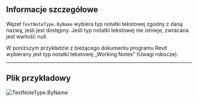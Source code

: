 ## Informacje szczegółowe
Węzeł `TextNoteType.ByName` wybiera typ notatki tekstowej zgodny z daną nazwą, jeśli jest dostępny. Jeśli typ notatki tekstowej nie istnieje, zwracana jest wartość null.

W poniższym przykładzie z bieżącego dokumentu programu Revit wybierany jest typ notatki tekstowej „Working Notes” (Uwagi robocze).

___
## Plik przykładowy

![TextNoteType.ByName](./Revit.Elements.TextNoteType.ByName_img.jpg)
